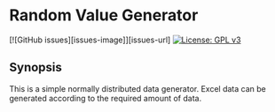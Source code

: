# Random Value Generator
[![GitHub issues][issues-image]][issues-url]
[![License: GPL v3](https://img.shields.io/badge/License-GPLv3-blue.svg)](https://www.gnu.org/licenses/gpl-3.0)

## Synopsis

This is a simple normally distributed data generator. Excel data can be generated according to the required amount of data.
